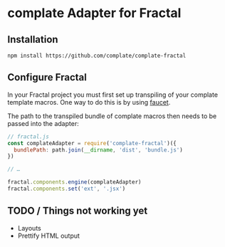 # complate Adapter for Fractal

## Installation

    npm install https://github.com/complate/complate-fractal

## Configure Fractal

In your Fractal project you must first set up transpiling of your complate
template macros. One way to do this is by using [faucet](https://github.com/faucet-pipeline/faucet-pipeline-js).

The path to the transpiled bundle of complate macros then needs to be passed into
the adapter:

```javascript
// fractal.js
const complateAdapter = require('complate-fractal')({
  bundlePath: path.join(__dirname, 'dist', 'bundle.js')
})

// …

fractal.components.engine(complateAdapter)
fractal.components.set('ext', '.jsx')
```

## TODO / Things not working yet

* Layouts
* Prettify HTML output
